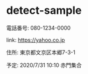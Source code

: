 # detect-sample

電話番号: 080-1234-0000

link: https://yahoo.co.jp

住所: 東京都文京区本郷7-3-1

予定: 2020/7/31 10:10 赤門集合


